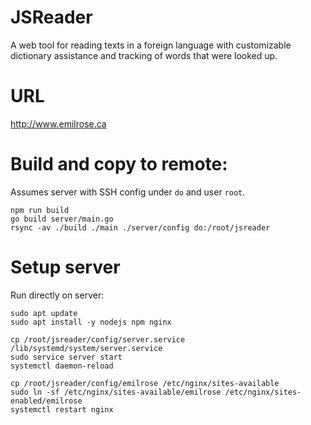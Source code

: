 # JSReader

A web tool for reading texts in a foreign language with customizable dictionary assistance and tracking of words that were looked up.

# URL

http://www.emilrose.ca

# Build and copy to remote:

Assumes server with SSH config under `do` and user `root`.

```
npm run build
go build server/main.go
rsync -av ./build ./main ./server/config do:/root/jsreader
```

# Setup server

Run directly on server:

```
sudo apt update
sudo apt install -y nodejs npm nginx

cp /root/jsreader/config/server.service /lib/systemd/system/server.service
sudo service server start
systemctl daemon-reload

cp /root/jsreader/config/emilrose /etc/nginx/sites-available
sudo ln -sf /etc/nginx/sites-available/emilrose /etc/nginx/sites-enabled/emilrose
systemctl restart nginx
```
